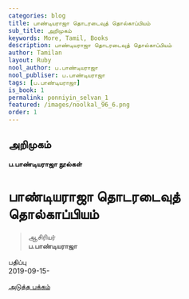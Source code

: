 ```yaml
---
categories: blog
title: பாண்டியராஜா தொடரடைவுத் தொல்காப்பியம்
sub_title: அறிமுகம்
keywords: More, Tamil, Books
description: பாண்டியராஜா தொடரடைவுத் தொல்காப்பியம்
author: Tamilan
layout: Ruby
nool_author: ப.பாண்டியராஜா
nool_publiser: ப.பாண்டியராஜா
tags: [ப.பாண்டியராஜா]
is_book: 1
permalink: ponniyin_selvan_1
featured: /images/noolkal_96_6.png
order: 1
---
```



## அறிமுகம்

**ப.பாண்டியராஜா நூல்கள்**

# பாண்டியராஜா தொடரடைவுத் தொல்காப்பியம்

> ஆசிரியர்  
>  **ப.பாண்டியராஜா**

பதிப்பு  
2019-09-15-

[அடுத்த பக்கம்](ponniyin_selvan_2)